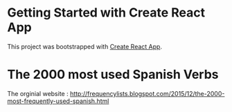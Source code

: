 # Getting Started with Create React App

This project was bootstrapped with [Create React App](https://github.com/facebook/create-react-app).

# The 2000 most used Spanish Verbs 

The orginial website : http://frequencylists.blogspot.com/2015/12/the-2000-most-frequently-used-spanish.html
